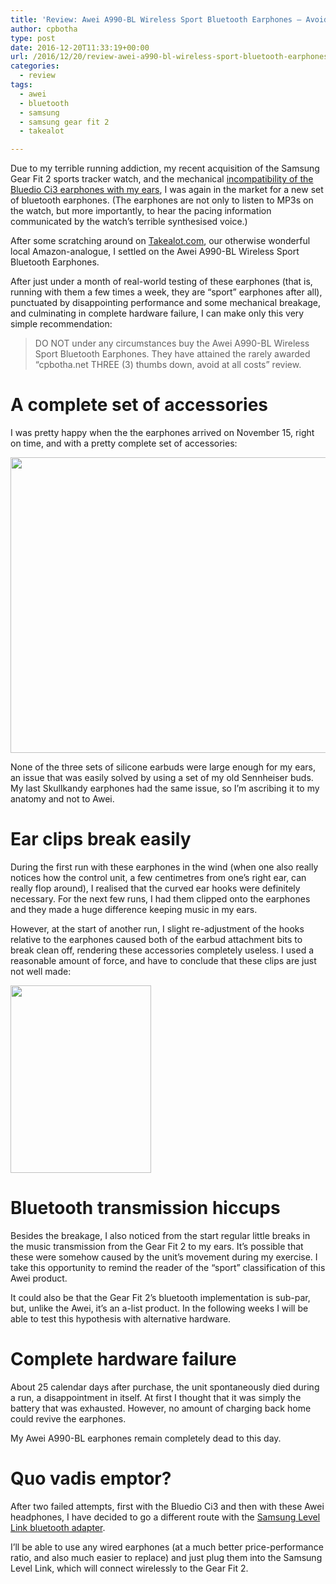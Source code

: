 ```yaml
---
title: 'Review: Awei A990-BL Wireless Sport Bluetooth Earphones – Avoid!'
author: cpbotha
type: post
date: 2016-12-20T11:33:19+00:00
url: /2016/12/20/review-awei-a990-bl-wireless-sport-bluetooth-earphones-avoid/
categories:
  - review
tags:
  - awei
  - bluetooth
  - samsung
  - samsung gear fit 2
  - takealot

---
```

Due to my terrible running addiction, my recent acquisition of the Samsung Gear Fit 2 sports tracker watch, and the mechanical [incompatibility of the Bluedio Ci3 earphones with my ears][1], I was again in the market for a new set of bluetooth earphones. (The earphones are not only to listen to MP3s on the watch, but more importantly, to hear the pacing information communicated by the watch&#8217;s terrible synthesised voice.)

After some scratching around on [Takealot.com][2], our otherwise wonderful local Amazon-analogue, I settled on the Awei A990-BL Wireless Sport Bluetooth Earphones.

After just under a month of real-world testing of these earphones (that is, running with them a few times a week, they are &#8220;sport&#8221; earphones after all), punctuated by disappointing performance and some mechanical breakage, and culminating in complete hardware failure, I can make only this very simple recommendation:

> DO NOT under any circumstances buy the Awei A990-BL Wireless Sport Bluetooth Earphones. They have attained the rarely awarded &#8220;cpbotha.net THREE (3) thumbs down, avoid at all costs&#8221; review.

# A complete set of accessories

I was pretty happy when the the earphones arrived on November 15, right on time, and with a pretty complete set of accessories:

<a href="https://cpbotha.net/wp-content/uploads/2016/12/20161116_095902.jpg" data-rel="lightbox-image-0" data-rl_title="" data-rl_caption="" title=""><img data-attachment-id="2684" data-permalink="https://cpbotha.net/2016/12/20/review-awei-a990-bl-wireless-sport-bluetooth-earphones-avoid/20161116_095902/" data-orig-file="https://cpbotha.net/wp-content/uploads/2016/12/20161116_095902.jpg" data-orig-size="4160,2340" data-comments-opened="1" data-image-meta="{&quot;aperture&quot;:&quot;2.4&quot;,&quot;credit&quot;:&quot;&quot;,&quot;camera&quot;:&quot;LG-D855&quot;,&quot;caption&quot;:&quot;&quot;,&quot;created_timestamp&quot;:&quot;1479290342&quot;,&quot;copyright&quot;:&quot;&quot;,&quot;focal_length&quot;:&quot;3.97&quot;,&quot;iso&quot;:&quot;350&quot;,&quot;shutter_speed&quot;:&quot;0.058823529411765&quot;,&quot;title&quot;:&quot;&quot;,&quot;orientation&quot;:&quot;1&quot;}" data-image-title="20161116_095902" data-image-description="" data-medium-file="https://cpbotha.net/wp-content/uploads/2016/12/20161116_095902-300x169.jpg" data-large-file="https://cpbotha.net/wp-content/uploads/2016/12/20161116_095902-1024x576.jpg" class="alignnone size-large wp-image-2684" src="https://cpbotha.net/wp-content/uploads/2016/12/20161116_095902-1024x576.jpg" alt="" width="840" height="473" srcset="https://cpbotha.net/wp-content/uploads/2016/12/20161116_095902-1024x576.jpg 1024w, https://cpbotha.net/wp-content/uploads/2016/12/20161116_095902-300x169.jpg 300w, https://cpbotha.net/wp-content/uploads/2016/12/20161116_095902-768x432.jpg 768w, https://cpbotha.net/wp-content/uploads/2016/12/20161116_095902-1200x675.jpg 1200w" sizes="(max-width: 709px) 85vw, (max-width: 909px) 67vw, (max-width: 1362px) 62vw, 840px" /></a>

None of the three sets of silicone earbuds were large enough for my ears, an issue that was easily solved by using a set of my old Sennheiser buds. My last Skullkandy earphones had the same issue, so I&#8217;m ascribing it to my anatomy and not to Awei.

# Ear clips break easily

During the first run with these earphones in the wind (when one also really notices how the control unit, a few centimetres from one&#8217;s right ear, can really flop around), I realised that the curved ear hooks were definitely necessary. For the next few runs, I had them clipped onto the earphones and they made a huge difference keeping music in my ears.

However, at the start of another run, I slight re-adjustment of the hooks relative to the earphones caused both of the earbud attachment bits to break clean off, rendering these accessories completely useless. I used a reasonable amount of force, and have to conclude that these clips are just not well made:

<a href="https://cpbotha.net/wp-content/uploads/2016/12/IMG_20161204_0809504.jpg" data-rel="lightbox-image-1" data-rl_title="" data-rl_caption="" title=""><img data-attachment-id="2685" data-permalink="https://cpbotha.net/2016/12/20/review-awei-a990-bl-wireless-sport-bluetooth-earphones-avoid/img_20161204_0809504/" data-orig-file="https://cpbotha.net/wp-content/uploads/2016/12/IMG_20161204_0809504.jpg" data-orig-size="3464,4618" data-comments-opened="1" data-image-meta="{&quot;aperture&quot;:&quot;2.2&quot;,&quot;credit&quot;:&quot;&quot;,&quot;camera&quot;:&quot;PRIV&quot;,&quot;caption&quot;:&quot;&quot;,&quot;created_timestamp&quot;:&quot;1480838990&quot;,&quot;copyright&quot;:&quot;&quot;,&quot;focal_length&quot;:&quot;4.75&quot;,&quot;iso&quot;:&quot;59&quot;,&quot;shutter_speed&quot;:&quot;0.025&quot;,&quot;title&quot;:&quot;&quot;,&quot;orientation&quot;:&quot;0&quot;}" data-image-title="IMG_20161204_0809504" data-image-description="" data-medium-file="https://cpbotha.net/wp-content/uploads/2016/12/IMG_20161204_0809504-225x300.jpg" data-large-file="https://cpbotha.net/wp-content/uploads/2016/12/IMG_20161204_0809504-768x1024.jpg" class="alignnone wp-image-2685 size-medium" src="https://cpbotha.net/wp-content/uploads/2016/12/IMG_20161204_0809504-225x300.jpg" width="225" height="300" srcset="https://cpbotha.net/wp-content/uploads/2016/12/IMG_20161204_0809504-225x300.jpg 225w, https://cpbotha.net/wp-content/uploads/2016/12/IMG_20161204_0809504-768x1024.jpg 768w, https://cpbotha.net/wp-content/uploads/2016/12/IMG_20161204_0809504-1200x1600.jpg 1200w" sizes="(max-width: 225px) 85vw, 225px" /></a>

# Bluetooth transmission hiccups

Besides the breakage, I also noticed from the start regular little breaks in the music transmission from the Gear Fit 2 to my ears. It&#8217;s possible that these were somehow caused by the unit&#8217;s movement during my exercise. I take this opportunity to remind the reader of the &#8220;sport&#8221; classification of this Awei product.

It could also be that the Gear Fit 2&#8217;s bluetooth implementation is sub-par, but, unlike the Awei, it&#8217;s an a-list product. In the following weeks I will be able to test this hypothesis with alternative hardware.

# Complete hardware failure

About 25 calendar days after purchase, the unit spontaneously died during a run, a disappointment in itself. At first I thought that it was simply the battery that was exhausted. However, no amount of charging back home could revive the earphones.

My Awei A990-BL earphones remain completely dead to this day.

# Quo vadis emptor?

After two failed attempts, first with the Bluedio Ci3 and then with these Awei headphones, I have decided to go a different route with the [Samsung Level Link bluetooth adapter][3].

I&#8217;ll be able to use any wired earphones (at a much better price-performance ratio, and also much easier to replace) and just plug them into the Samsung Level Link, which will connect wirelessly to the Gear Fit 2.

 [1]: /2016/11/15/the-bluedio-ci3-bluetooth-earphones-will-probably-not-fit-your-ears-either/
 [2]: http://www.takealot.com/
 [3]: http://www.androidcentral.com/hands-samsung-level-link-wireless-adapter
